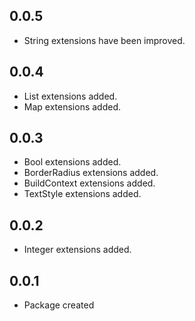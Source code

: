 ## 0.0.5
* String extensions have been improved.

## 0.0.4
* List extensions added.
* Map extensions added.

## 0.0.3

* Bool extensions added.
* BorderRadius extensions added.
* BuildContext extensions added.
* TextStyle extensions added.

## 0.0.2

* Integer extensions added.

## 0.0.1

* Package created
